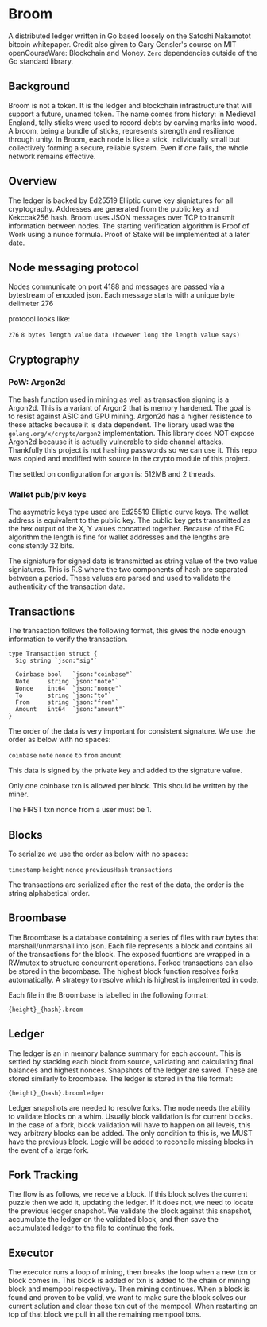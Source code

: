 # Broom

A distributed ledger written in Go based loosely on the Satoshi Nakamotot bitcoin whitepaper. Credit also given to Gary Gensler's course on MIT openCourseWare: Blockchain and Money. `Zero` dependencies outside of the Go standard library.

## Background

Broom is not a token. It is the ledger and blockchain infrastructure that will support a future, unamed token. The name comes from history: in Medieval England, tally sticks were used to record debts by carving marks into wood. A broom, being a bundle of sticks, represents strength and resilience through unity. In Broom, each node is like a stick, individually small but collectively forming a secure, reliable system. Even if one fails, the whole network remains effective.

## Overview

The ledger is backed by Ed25519 Elliptic curve key signiatures for all cryptography. Addresses are generated from the public key and Kekccak256 hash. Broom uses JSON messages over TCP to transmit information between nodes. The starting verification algorithm is Proof of Work using a nunce formula. Proof of Stake will be implemented at a later date.

## Node messaging protocol

Nodes communicate on port 4188 and messages are passed via a bytestream of encoded json. Each message starts with a unique byte delimeter 276

protocol looks like:

`276` `8 bytes length value` `data (however long the length value says)`

## Cryptography

### PoW: Argon2d

The hash function used in mining as well as transaction signing is a Argon2d. This is a variant of Argon2 that is memory hardened. The goal is to resist against ASIC and GPU mining. Argon2d has a higher resistence to these attacks because it is data dependent. The library used was the `golang.org/x/crypto/argon2` implementation. This library does NOT expose Argon2d because it is actually vulnerable to side channel attacks. Thankfully this project is not hashing passwords so we can use it. This repo was copied and modified with source in the crypto module of this project.

The settled on configuration for argon is: 512MB and 2 threads.

### Wallet pub/piv keys

The asymetric keys type used are Ed25519 Elliptic curve keys. The wallet address is equivalent to the public key. The public key gets transmitted as the hex output of the X, Y values concatted together. Because of the EC algorithm the length is fine for wallet addresses and the lengths are consistently 32 bits.

The signiature for signed data is transmitted as string value of the two value signiatures. This is R.S where the two components of hash are separated between a period. These values are parsed and used to validate the authenticity of the transaction data.

## Transactions

The transaction follows the following format, this gives the node enough information to verify the transaction.

```golang
type Transaction struct {
  Sig string `json:"sig"`
  
  Coinbase bool   `json:"coinbase"`
  Note     string `json:"note"`
  Nonce    int64  `json:"nonce"`
  To       string `json:"to"`
  From     string `json:"from"`
  Amount   int64  `json:"amount"`
}
```

The order of the data is very important for consistent signature. We use the order as below with no spaces:

`coinbase` `note` `nonce` `to` `from` `amount`

This data is signed by the private key and added to the signature value.

Only one coinbase txn is allowed per block. This should be written by the miner.

The FIRST txn nonce from a user must be 1.

## Blocks

To serialize we use the order as below with no spaces:

`timestamp` `height` `nonce` `previousHash` `transactions`

The transactions are serialized after the rest of the data, the order is the string alphabetical order.

## Broombase

The Broombase is a database containing a series of files with raw bytes that marshall/unmarshall into json. Each file represents a block and contains all of the transactions for the block. The exposed fucntions are wrapped in a RWmutex to structure concurrent operations. Forked transactions can also be stored in the broombase. The highest block function resolves forks automatically. A strategy to resolve which is highest is implemented in code.

Each file in the Broombase is labelled in the following format:

`{height}_{hash}.broom`

## Ledger

The ledger is an in memory balance summary for each account. This is settled by stacking each block from source, validating and calculating final balances and highest nonces. Snapshots of the ledger are saved. These are stored similarly to broombase. The ledger is stored in the file format:

`{height}_{hash}.broomledger`

Ledger snapshots are needed to resolve forks. The node needs the ability to validate blocks on a whim. Usually block validation is for current blocks. In the case of a fork, block validation will have to happen on all levels, this way arbitrary blocks can be added. The only condition to this is, we MUST have the previous block. Logic will be added to reconcile missing blocks in the event of a large fork.

## Fork Tracking

The flow is as follows, we receive a block. If this block solves the current puzzle then we add it, updating the ledger. If it does not, we need to locate the previous ledger snapshot. We validate the block against this snapshot, accumulate the ledger on the validated block, and then save the accumulated ledger to the file to continue the fork.

## Executor

The executor runs a loop of mining, then breaks the loop when a new txn or block comes in. This block is added or txn is added to the chain or mining block and mempool respectively. Then mining continues. When a block is found and proven to be valid, we want to make sure the block solves our current solution and clear those txn out of the mempool. When restarting on top of that block we pull in all the remaining mempool txns.
